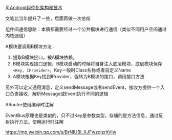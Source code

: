 见[Android组件化架构和技术](https://blog.afauria.xyz/2021/09/04/tech-2021-09-04-CI%E5%9B%9E%E9%A6%96%E6%AF%95%E4%B8%9A%E8%AE%BA%E6%96%87/#2-3-Android%E7%BB%84%E4%BB%B6%E5%8C%96%E6%9E%B6%E6%9E%84%E5%92%8C%E6%8A%80%E6%9C%AF)

文笔比当年提升了一些，后面再做一次总结



组件间通信思路：本质都需要经过一个公共模块进行通信（类似不同用户空间通过内核通信）

A模块要调用B模块方法：

1. 提取B模块接口，被A模块依赖。
2. B模块实现接口逻辑，B模块启动的时候将自身注入底层模块，底层模块保存`<Key, IProvider>`，Key一般时Class名称或者自定义Name
3. A模块根据Key找到IProvider，强转为B模块的接口，调用接口方法

另外可以定义通用消息，定义sendMessage或者sendEvent，接收方提供一个入口负责接收，解析Message或Event执行不同的逻辑

ARouter使用编译时注解

EventBus原理也是类似的，只不过Key是参数类型，存储的是方法信息，通过反射执行方法。使用运行时注解

https://mp.weixin.qq.com/s/BrNIUBl_XJFwzqlzritViw
